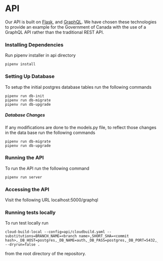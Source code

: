 # API
Our API is built on [Flask](https://www.palletsprojects.com/p/flask/), and [GraphQL](https://graphql.org/).
We have chosen these technologies to provide an example for the Government of Canada with the use of a GraphQL
API rather than the traditional REST API.

### Installing Dependencies
Run pipenv installer in api directory

```pipenv install```

### Setting Up Database
To setup the initial postgres database tables run the following commands

```
pipenv run db-init
pipenv run db-migrate
pipenv run db-upgrade
```
##### Database Changes
If any modifications are done to the models.py file, to reflect those changes
in the data base run the following commands
```
pipenv run db-migrate
pipenv run db-upgrade
```
### Running the API
To run the API run the following command

```pipenv run server```

### Accessing the API
Visit the following URL localhost:5000/graphql


### Running tests locally
To run test locally run 
```
cloud-build-local --config=api/cloudbuild.yaml --substitutions=BRANCH_NAME=<branch name>,SHORT_SHA=<commit hash>,_DB_HOST=postgres,_DB_NAME=auth,_DB_PASS=postgres,_DB_PORT=5432,_DB_USER=postgres --dryrun=false .
```
from the root directory of the repository.
